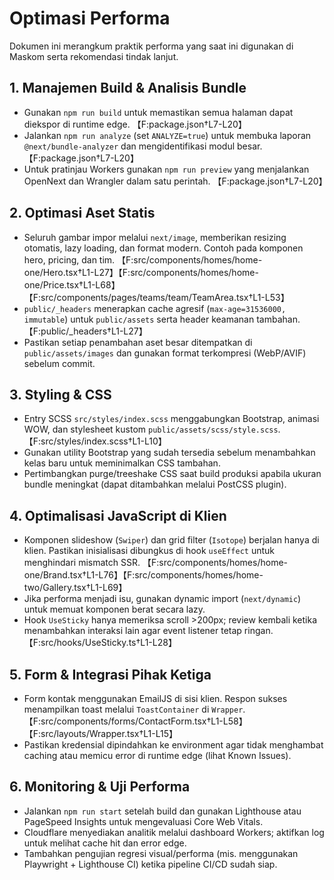 # Optimasi Performa

Dokumen ini merangkum praktik performa yang saat ini digunakan di Maskom serta rekomendasi tindak lanjut.

## 1. Manajemen Build & Analisis Bundle
- Gunakan `npm run build` untuk memastikan semua halaman dapat diekspor di runtime edge. 【F:package.json†L7-L20】
- Jalankan `npm run analyze` (set `ANALYZE=true`) untuk membuka laporan `@next/bundle-analyzer` dan mengidentifikasi modul besar. 【F:package.json†L7-L20】
- Untuk pratinjau Workers gunakan `npm run preview` yang menjalankan OpenNext dan Wrangler dalam satu perintah. 【F:package.json†L7-L20】

## 2. Optimasi Aset Statis
- Seluruh gambar impor melalui `next/image`, memberikan resizing otomatis, lazy loading, dan format modern. Contoh pada komponen hero, pricing, dan tim. 【F:src/components/homes/home-one/Hero.tsx†L1-L27】【F:src/components/homes/home-one/Price.tsx†L1-L68】【F:src/components/pages/teams/team/TeamArea.tsx†L1-L53】
- `public/_headers` menerapkan cache agresif (`max-age=31536000, immutable`) untuk `public/assets` serta header keamanan tambahan. 【F:public/_headers†L1-L27】
- Pastikan setiap penambahan aset besar ditempatkan di `public/assets/images` dan gunakan format terkompresi (WebP/AVIF) sebelum commit.

## 3. Styling & CSS
- Entry SCSS `src/styles/index.scss` menggabungkan Bootstrap, animasi WOW, dan stylesheet kustom `public/assets/scss/style.scss`. 【F:src/styles/index.scss†L1-L10】
- Gunakan utility Bootstrap yang sudah tersedia sebelum menambahkan kelas baru untuk meminimalkan CSS tambahan.
- Pertimbangkan purge/treeshake CSS saat build produksi apabila ukuran bundle meningkat (dapat ditambahkan melalui PostCSS plugin).

## 4. Optimalisasi JavaScript di Klien
- Komponen slideshow (`Swiper`) dan grid filter (`Isotope`) berjalan hanya di klien. Pastikan inisialisasi dibungkus di hook `useEffect` untuk menghindari mismatch SSR. 【F:src/components/homes/home-one/Brand.tsx†L1-L76】【F:src/components/homes/home-two/Gallery.tsx†L1-L69】
- Jika performa menjadi isu, gunakan dynamic import (`next/dynamic`) untuk memuat komponen berat secara lazy.
- Hook `UseSticky` hanya memeriksa scroll >200px; review kembali ketika menambahkan interaksi lain agar event listener tetap ringan. 【F:src/hooks/UseSticky.ts†L1-L28】

## 5. Form & Integrasi Pihak Ketiga
- Form kontak menggunakan EmailJS di sisi klien. Respon sukses menampilkan toast melalui `ToastContainer` di `Wrapper`. 【F:src/components/forms/ContactForm.tsx†L1-L58】【F:src/layouts/Wrapper.tsx†L1-L15】
- Pastikan kredensial dipindahkan ke environment agar tidak menghambat caching atau memicu error di runtime edge (lihat Known Issues).

## 6. Monitoring & Uji Performa
- Jalankan `npm run start` setelah build dan gunakan Lighthouse atau PageSpeed Insights untuk mengevaluasi Core Web Vitals.
- Cloudflare menyediakan analitik melalui dashboard Workers; aktifkan log untuk melihat cache hit dan error edge.
- Tambahkan pengujian regresi visual/performa (mis. menggunakan Playwright + Lighthouse CI) ketika pipeline CI/CD sudah siap.
